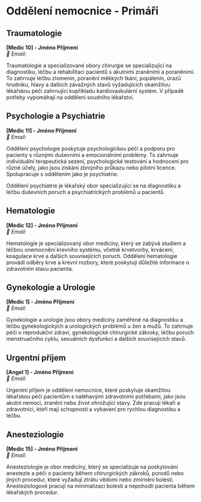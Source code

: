 # Oddělení nemocnice - Primáři

## Traumatologie
**[Medic 10] - Jméno Příjmení** <br>
*📧 Email:*

Traumatologie a specializované obory chirurgie se specializující na diagnostiku, léčbu a rehabilitaci pacientů s akutními zraněními a poraněními. To zahrnuje léčbu zlomenin, poranění měkkých tkání, popálenin, úrazů hrudníku, hlavy a dalších závažných stavů vyžadujících okamžitou lékařskou péči zahrnující kupříkladu kardiovaskulární systém.  V případě potřeby vypomáhají na oddělení soudního lékařství. 


## Psychologie a Psychiatrie 
**[Medic 11] - Jméno Příjmení** <br>
*📧 Email:*

Oddělení psychologie poskytuje psychologickou péči a podporu pro pacienty s různými duševními a emocionálními problémy. To zahrnuje individuální terapeutická sezení, psychologické testování a hodnocení pro různé účely, jako jsou získání zbrojního průkazu nebo pilotní licence. Spolupracuje s oddělením jako je psychiatrie.

Oddělení psychiatrie je lékařský obor specializující se na diagnostiku a léčbu duševních poruch a psychiatrických problémů u pacientů.


## Hematologie
**[Medic 12] - Jméno Příjmení** <br>
*📧 Email:*

Hematologie je specializovaný obor medicíny, který se zabývá studiem a léčbou onemocnění krevního systému, včetně krvetvorby, krvácení, koagulace krve a dalších souvisejících poruch. Oddělení hematologie provádí odběry krve a krevní rozbory, které poskytují důležité informace o zdravotním stavu pacienta.


## Gynekologie a Urologie 
**[Medic 1] - Jméno Příjmení** <br>
*📧 Email:*

Gynekologie a urologie jsou obory medicíny zaměřené na diagnostiku a léčbu gynekologických a urologických problémů u žen a mužů. To zahrnuje péči o reprodukční zdraví, gynekologické chirurgické zákroky, léčbu poruch menstruačního cyklu, sexuálních dysfunkcí a dalších souvisejících stavů.

## Urgentní příjem
**[Angel 1] - Jméno Příjmení** <br>
*📧 Email:*

Urgentní příjem je oddělení nemocnice, které poskytuje okamžitou lékařskou péči pacientům s naléhavými zdravotními potřebami, jako jsou akutní nemoci, zranění nebo život ohrožující stavy. Zde pracují lékaři a zdravotníci, kteří mají schopnosti a vybavení pro rychlou diagnostiku a léčbu.

## Anesteziologie 
**[Medic 15] - Jméno Příjmení** <br>
*📧 Email:*

Anesteziologie je obor medicíny, který se specializuje na poskytování anestezie a péči o pacienty během chirurgických zákroků, porodů nebo jiných procedur, které vyžadují ztrátu vědomí nebo zmírnění bolesti. Anesteziologové pracují na minimalizaci bolesti a nepohodlí pacienta během lékařských procedur.
